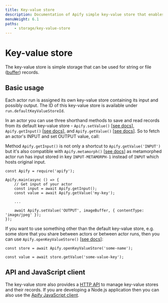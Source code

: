```yaml
---
title: Key-value store
description: Documentation of Apify simple key-value store that enables storage of Actor inputs and results.
menuWeight: 6.1
paths:
    - storage/key-value-store
---
```


# [](#key-value-store)Key-value store

The key-value store is simple storage that can be used for string or file ([buffer](https://nodejs.org/api/buffer.html)) records.

## [](#basic-usage)Basic usage

Each actor run is assigned its own key-value store containing its input and possibly output. The ID of this key-value store is available under `run.defaultKeyValueStoreId`.

In an actor you can use three shorthand methods to save and read records from its default key-value store - `Apify.setValue()` [[see docs](https://sdk.apify.com/docs/api/apify#apifysetvaluekey-value-options)], `Apify.getInput()` [[see docs](https://sdk.apify.com/docs/api/apify#apifygetinput)], and `Apify.getValue()` [[see docs](https://sdk.apify.com/docs/api/apify#apifygetvaluekey)]. So to fetch an actor's INPUT and set OUTPUT value, call:

Method `Apify.getInput()` is not only a shortcut to `Apify.getValue('INPUT')` but it's also compatible with `Apify.metamorph()` [[see docs](https://docs.apify.com/actor/source-code#metamorph)] as metamorphed actor run has input stored in key `INPUT-METAMORPH-1` instead of `INPUT` which hosts original input.

    const Apify = require('apify');

    Apify.main(async () => {
        // Get input of your actor
        const input = await Apify.getInput();
        const value = await Apify.getValue('my-key');

        ...

        await Apify.setValue('OUTPUT', imageBuffer, { contentType: 'image/jpeg' });
    });

If you want to use something other than the default key-value store, e.g. some store that you share between actors or between actor runs, then you can use `Apify.openKeyValueStore()` [[see docs](https://sdk.apify.com/docs/api/apify#apifyopenkeyvaluestorestoreidorname-options)]:

    const store = await Apify.openKeyValueStore('some-name');

    const value = await store.getValue('some-value-key');

## [](#api-and-javascript-client)API and JavaScript client

The key-value store also provides a [HTTP API](https://docs.apify.com/api/v2#/reference/key-value-stores) to manage key-value stores and their records. If you are developing a Node.js application then you can also use the [Apify JavaScript client](https://docs.apify.com/api/apify-client-js/latest#ApifyClient-keyValueStores).

